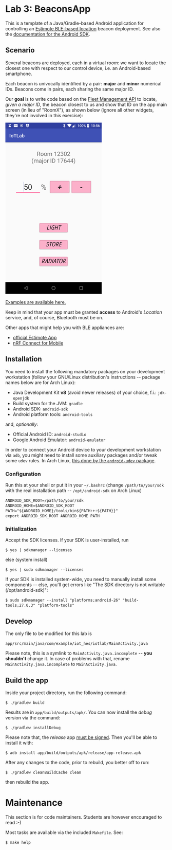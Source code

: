 # Lab 3: BeaconsApp #

This is a template of a Java/Gradle-based Android application for controlling
an [Estimote BLE-based location](https://developer.estimote.com/) beacon
deployment. See also the [documentation for the Android
SDK](https://developer.estimote.com/indoor/android-tutorial/).


## Scenario ##

Several beacons are deployed, each in a virtual *room*: we want to locate
the closest one with respect to our control device, i.e. an Android-based
smartphone.

Each beacon is univocally identified by a pair: **major** and **minor**
numerical IDs.  Beacons come in pairs, each sharing the same major ID.

Our **goal** is to write code based on the [Fleet Management
API](https://github.com/Estimote/Android-SDK) to locate, *given a major ID*,
the beacon closest to us and show that ID on the app main screen (in lieu of
"RoomX"), as shown below (ignore all other widgets, they're not involved in
this exercise):

<img src="app_screenshot.png" alt="BeaconApp screenshot" width="300">

[Examples are available here.](https://github.com/Estimote/Android-Fleet-Management-SDK/blob/f62e6a838c09374e4eb0fd0b7d608e9e29efb4b8/Docs/DOC_monitoring_scanning.md)

Keep in mind that your app must be granted **access** to Android's *Location*
service, and, of course, Bluetooth must be on.

Other apps that might help you with BLE appliances are:

*  [official Estimote App](https://play.google.com/store/apps/details?id=com.estimote.apps.main)
*  [nRF Connect for Mobile](https://play.google.com/store/apps/details?id=no.nordicsemi.android.mcp)


## Installation ##

You need to install the following mandatory packages on your development
workstation (follow your GNU/Linux distribution's instructions -- package
names below are for Arch Linux):

  * Java Development Kit **v8** (avoid newer releases) of your choice, f.i.: `jdk-openjdk`
  * Build system for the JVM: `gradle`
  * Android SDK: `android-sdk`
  * Android platform tools: `android-tools`

and, *optionally*:

  * Official Android ID: `android-studio`
  * Google Android Emulator: `android-emulator`

In order to connect your Android device to your development workstation via
`adb`, you might need to install some auxiliary packages and/or tweak some
`udev` rules. In Arch Linux, [this done by the `android-udev`
package](https://wiki.archlinux.org/index.php/Android_Debug_Bridge).


### Configuration ###

Run this at your shell or put it in your `~/.bashrc` (change
`/path/to/your/sdk` with the real installation path -- `/opt/android-sdk` on
Arch Linux)

    ANDROID_SDK_ROOT=/path/to/your/sdk
    ANDROID_HOME=$ANDROID_SDK_ROOT
    PATH="${ANDROID_HOME}/tools/bin${PATH:+:${PATH}}"
    export ANDROID_SDK_ROOT ANDROID_HOME PATH


### Initialization ###

Accept the SDK licenses. If your SDK is user-installed, run

    $ yes | sdkmanager --licenses

else (system install)

    $ yes | sudo sdkmanager --licenses

If your SDK is installed system-wide, you need to manually install some
components -- else, you'll get errors like "The SDK directory is not writable
(/opt/android-sdk)":

    $ sudo sdkmanager --install "platforms;android-26" "build-tools;27.0.3" "platform-tools"

## Develop ##

The only file to be modified for this lab is

    app/src/main/java/com/example/iot_hes/iotlab/MainActivity.java

Please note, this is a symlink to `MainActivity.java.incomplete` -- **you
shouldn't** change it. In case of problems with that, rename
`MainActivity.java.incomplete` to `MainActivity.java`.

## Build the app  ##

Inside your project directory, run the following command:

    $ ./gradlew build

Results are in `app/build/outputs/apk/`. You can now install the *debug* version via the command:

    $ ./gradlew installDebug

Please note that, the *release* app [must be
signed](https://stackoverflow.com/questions/18328730/how-to-create-a-release-signed-apk-file-using-gradle). Then
you'll be able to install it with:

    $ adb install app/build/outputs/apk/release/app-release.apk

After any changes to the code, prior to rebuild, you better off to run:

    $ ./gradlew cleanBuildCache clean

then rebuild the app.


# Maintenance #

This section is for code maintainers. Students are however encouraged to read :-)

Most tasks are available via the included `Makefile`. See:

    $ make help
